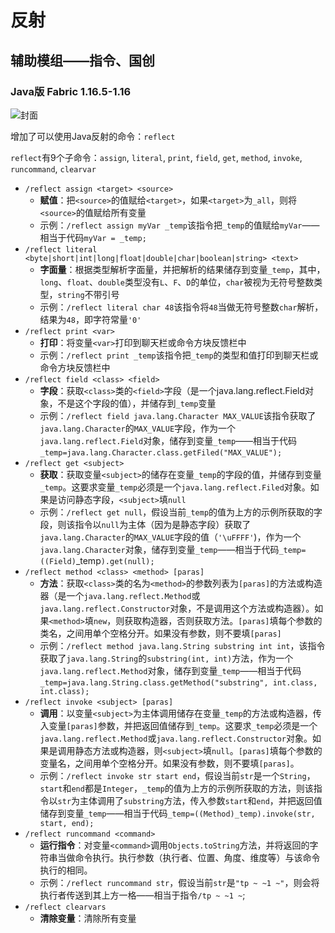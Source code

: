 # 反射
## 辅助模组——指令、国创
### Java版 Fabric 1.16.5-1.16
![封面](https://i.loli.net/2021/05/16/aRlxkuTPpNAMz3r.png)

增加了可以使用Java反射的命令：`reflect`

`reflect`有9个子命令：`assign`, `literal`, `print`, `field`, `get`, `method`, `invoke`, `runcommand`, `clearvar`
- `/reflect assign <target> <source>`
  - **赋值**：把`<source>`的值赋给`<target>`，如果`<target>`为`_all`，则将`<source>`的值赋给所有变量
  - 示例：`/reflect assign myVar _temp`该指令把`_temp`的值赋给`myVar`——相当于代码`myVar = _temp;`
- `/reflect literal <byte|short|int|long|float|double|char|boolean|string> <text>`
  - **字面量**：根据类型解析字面量，并把解析的结果储存到变量`_temp`，其中，`long`、`float`、`double`类型没有`L`、`F`、`D`的单位，`char`被视为无符号整数类型，`string`不带引号
  - 示例：`/reflect literal char 48`该指令将`48`当做无符号整数`char`解析，结果为`48`，即字符常量`'0'`
- `/reflect print <var>`
  - **打印**：将变量`<var>`打印到聊天栏或命令方块反馈栏中
  - 示例：`/reflect print _temp`该指令把`_temp`的类型和值打印到聊天栏或命令方块反馈栏中
- `/reflect field <class> <field>`
  - **字段**：获取`<class>`类的`<field>`字段（是一个java.lang.reflect.Field对象，不是这个字段的值），并储存到`_temp`变量
  - 示例：`/reflect field java.lang.Character MAX_VALUE`该指令获取了`java.lang.Character`的`MAX_VALUE`字段，作为一个`java.lang.reflect.Field`对象，储存到变量`_temp`——相当于代码`_temp=java.lang.Character.class.getFiled("MAX_VALUE");`
- `/reflect get <subject>`
  - **获取**：获取变量`<subject>`的储存在变量`_temp`的字段的值，并储存到变量`_temp`。这要求变量`_temp`必须是一个`java.lang.reflect.Filed`对象。如果是访问静态字段，`<subject>`填`null`
  - 示例：`/reflect get null`，假设当前`_temp`的值为上方的示例所获取的字段，则该指令以`null`为主体（因为是静态字段）获取了`java.lang.Character`的`MAX_VALUE`字段的值（`'\uFFFF'`)，作为一个`java.lang.Character`对象，储存到变量`_temp`——相当于代码`_temp=((Field)`_temp`).get(null);`
- `/reflect method <class> <method> [paras]`
  - **方法**：获取`<class>`类的名为`<method>`的参数列表为`[paras]`的方法或构造器（是一个`java.lang.reflect.Method`或`java.lang.reflect.Constructor`对象，不是调用这个方法或构造器）。如果`<method>`填`new`，则获取构造器，否则获取方法。`[paras]`填每个参数的类名，之间用单个空格分开。如果没有参数，则不要填`[paras]`
  - 示例：`/reflect method java.lang.String substring int int`，该指令获取了`java.lang.String`的`substring(int, int)`方法，作为一个`java.lang.reflect.Method`对象，储存到变量`_temp`——相当于代码`_temp=java.lang.String.class.getMethod("substring", int.class, int.class);`
- `/reflect invoke <subject> [paras]`
  - **调用**：以变量`<subject>`为主体调用储存在变量`_temp`的方法或构造器，传入变量`[paras]`参数，并把返回值储存到`_temp`。这要求`_temp`必须是一个`java.lang.reflect.Method`或`java.lang.reflect.Constructor`对象。如果是调用静态方法或构造器，则`<subject>`填`null`。`[paras]`填每个参数的变量名，之间用单个空格分开。如果没有参数，则不要填`[paras]`。
  - 示例：`/reflect invoke str start end`，假设当前`str`是一个`String`，`start`和`end`都是`Integer`，`_temp`的值为上方的示例所获取的方法，则该指令以`str`为主体调用了`substring`方法，传入参数`start`和`end`，并把返回值储存到变量`_temp`——相当于代码`_temp=((Method)_temp).invoke(str, start, end);`
- `/reflect runcommand <command>`
  - **运行指令**：对变量`<command>`调用`Objects.toString`方法，并将返回的字符串当做命令执行。执行参数（执行者、位置、角度、维度等）与该命令执行的相同。
  - 示例：`/reflect runcommand str`，假设当前`str`是`"tp ~ ~1 ~"`，则会将执行者传送到其上方一格——相当于指令`/tp ~ ~1 ~`;
- `/reflect clearvars`
  - **清除变量**：清除所有变量
